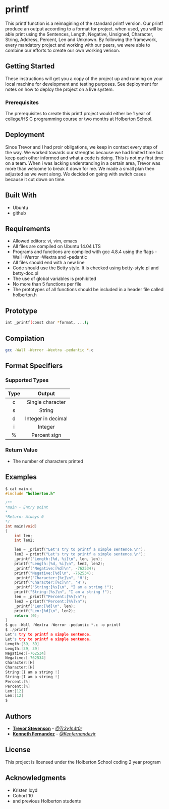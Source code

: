 # printf

This printf function is a reimagining of the standard printf version. Our printf
produce an output according to a format for project. when used, you will be able
print using the Sentences, Length, Negative, Unsigned, Character, String,
Address, Percent, Len and Unknown. By following the framework, every mandatory
project and working with our peers, we were able to combine our efforts to
create our own working verison.

## Getting Started

These instructions will get you a copy of the project up and running on your
local machine for development and testing purposes. See deployment for notes on
how to deploy the project on a live system.

### Prerequisites

The prerequisites to create this printf project would either be 1 year of
college/HS C programming course or two months at Holberton School.

## Deployment

Since Trevor and I had proir obligations, we keep in contact every step of the way.
We worked towards our strengths because we had limited time but keep each other
informed and what a code is doing. This is not my first time on a team. When i
was lacking understanding in a certain area, Trevor was more than welcome to break it down for me.
We made a small plan then adjusted as we went along. We decided on going with
switch cases because it cut down on time.

## Built With

* Ubuntu
* github

## Requirements
* Allowed editors: vi, vim, emacs
* All files are compiled on Ubuntu 14.04 LTS
* Programs and functions are compiled with gcc 4.8.4 using the flags
-Wall -Werror -Wextra and -pedantic
* All files should end with a new line
* Code should use the Betty style. It is checked using betty-style.pl and betty-doc.pl
* The use of global variables is prohibited
* No more than 5 functions per file
* The prototypes of all functions should be included in a header file called holberton.h

## Prototype

```bash
int _printf(const char *format, ...);
```

## Compilation

```bash
gcc -Wall -Werror -Wextra -pedantic *.c
```

## Format Specifiers

### Supported Types

| Type  | Output |
|:-----:|:------:|
| c | Single character |
| s | String |
| d | Integer in decimal |
| i | Integer |
| % | Percent sign |

### Return Value

* The number of characters printed

## Examples

```c
$ cat main.c
#include "holberton.h"

/**
*main - Entry point
*
*Return: Always 0
*/
int main(void)
{
	int len;
	int len2;

	len = _printf("Let's try to printf a simple sentence.\n");
	len2 = printf("Let's try to printf a simple sentence.\n");
	_printf("Length:[%d, %i]\n", len, len);
	printf("Length:[%d, %i]\n", len2, len2);
	_printf("Negative:[%d]\n", -762534);
	printf("Negative:[%d]\n", -762534);
	_printf("Character:[%c]\n", 'H');
	printf("Character:[%c]\n", 'H');
	_printf("String:[%s]\n", "I am a string !");
	printf("String:[%s]\n", "I am a string !");
	len = _printf("Percent:[%%]\n");
	len2 = printf("Percent:[%%]\n");
	_printf("Len:[%d]\n", len);
	printf("Len:[%d]\n", len2);
	return (0);
}
$ gcc -Wall -Wextra -Werror -pedantic *.c -o printf
$ ./printf
Let's try to printf a simple sentence.
Let's try to printf a simple sentence.
Length:[39, 39]
Length:[39, 39]
Negative:[-762534]
Negative:[-762534]
Character:[H]
Character:[H]
String:[I am a string !]
String:[I am a string !]
Percent:[%]
Percent:[%]
Len:[12]
Len:[12]
$
```

## Authors

* [**Trevor Stevenson**](https://github.com/Tr3v1n4t0r) - [*@Tr3v1n4t0r*](https://twitter.com/tr3v1nat0r)
* [**Kenneth Fernandez**](https://github.com/Kenfernandezjr) - [*@Kenfernandezjr*](https://twitter.com/DrKenLove)

## License

This project is licensed under the Holberton School coding 2 year program

## Acknowledgments

* Kristen loyd
* Cohort 10
* and previous Holberton students
